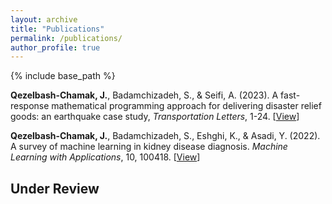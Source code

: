 ```yaml
---
layout: archive
title: "Publications"
permalink: /publications/
author_profile: true
---
```


{% include base_path %}


**Qezelbash-Chamak, J.**, Badamchizadeh, S., & Seifi, A. (2023). A fast-response mathematical programming approach for delivering disaster relief goods: an earthquake case study, *Transportation Letters*, 1-24. [[View](https://www.tandfonline.com/doi/abs/10.1080/00224065.2023.2246600)] 

**Qezelbash-Chamak, J.**, Badamchizadeh, S., Eshghi, K., & Asadi, Y. (2022). A survey of machine learning in kidney disease diagnosis. *Machine Learning with Applications*, 10, 100418. [[View](https://www.tandfonline.com/doi/abs/10.1080/19427867.2023.2270238)] 

Under Review
------
